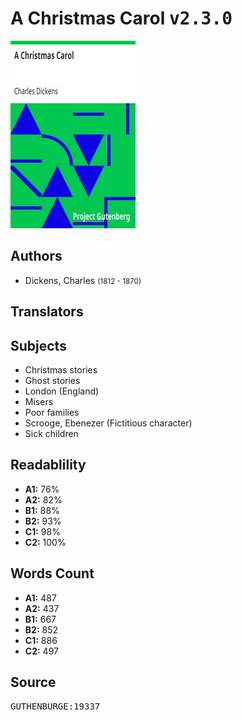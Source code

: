 # A Christmas Carol <kbd>v2.3.0</kbd>

![](./cover.medium.jpg "")

## Authors


 - Dickens, Charles <small>(1812 - 1870)</small>

## Translators



## Subjects


 - Christmas stories
 - Ghost stories
 - London (England)
 - Misers
 - Poor families
 - Scrooge, Ebenezer (Fictitious character)
 - Sick children

## Readablility


 - **A1:** 76%
 - **A2:** 82%
 - **B1:** 88%
 - **B2:** 93%
 - **C1:** 98%
 - **C2:** 100%

## Words Count


 - **A1:** 487
 - **A2:** 437
 - **B1:** 667
 - **B2:** 852
 - **C1:** 886
 - **C2:** 497

## Source


<kbd>GUTHENBURGE:19337</kbd>
